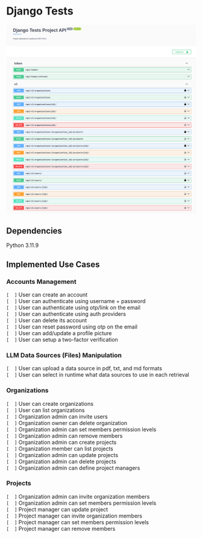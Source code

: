 # Django Tests  
![repo-main-image](md_assets/main.png)

## Dependencies  
Python 3.11.9  

## Implemented Use Cases  
### Accounts Management
`[  ]` User can create an account  
`[  ]` User can authenticate using username + password  
`[  ]` User can authenticate using otp/link on the email  
`[  ]` User can authenticate using auth providers  
`[  ]` User can delete its account  
`[  ]` User can reset password using otp on the email  
`[  ]` User can add/update a profile picture  
`[  ]` User can setup a two-factor verification  

### LLM Data Sources (Files) Manipulation
`[  ]` User can upload a data source in pdf, txt, and md formats  
`[  ]` User can select in runtime what data sources to use in each retrieval  

### Organizations
`[  ]` User can create organizations  
`[  ]` User can list organizations  
`[  ]` Organization admin can invite users  
`[  ]` Organization owner can delete organization  
`[  ]` Organization admin can set members permission levels  
`[  ]` Organization admin can remove members  
`[  ]` Organization admin can create projects  
`[  ]` Organization member can list projects  
`[  ]` Organization admin can update projects  
`[  ]` Organization admin can delete projects  
`[  ]` Organization admin can define project managers  

### Projects  
`[  ]` Organization admin can invite organization members  
`[  ]` Organization admin can set members permission levels  
`[  ]` Project manager can update project  
`[  ]` Project manager can invite organization members  
`[  ]` Project manager can set members permission levels  
`[  ]` Project manager can remove members  

